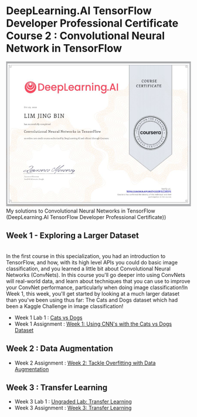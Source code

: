 # DeepLearning.AI TensorFlow Developer Professional Certificate Course 2 : Convolutional Neural Network in TensorFlow
![](https://github.com/Lim-Calculus/Convolutional-Neural-Networks-in-TensorFlow/blob/main/Certificate/Convolutional%20Neural%20Network%20in%20TensorFlow%20Completion%20Certificate%20(Lim%20Jing%20Bin)%20.JPG)
My solutions to Convolutional Neural Networks in TensorFlow (DeepLearning.AI TensorFlow Developer Professional Certificate))
## Week 1 - Exploring a Larger Dataset
<br> In the first course in this specialization, you had an introduction to TensorFlow, and how, with its high level APIs you could do basic image classification, and you learned a little bit about Convolutional Neural Networks (ConvNets). In this course you'll go deeper into using ConvNets will real-world data, and learn about techniques that you can use to improve your ConvNet performance, particularly when doing image classification!In Week 1, this week, you'll get started by looking at a much larger dataset than you've been using thus far: The Cats and Dogs dataset which had been a Kaggle Challenge in image classification! </br>
- Week 1 Lab 1 : [Cats vs Dogs](https://github.com/Lim-Calculus/Convolutional-Neural-Networks-in-TensorFlow/blob/main/Convolutional_Neural_Network_(DeepLearning_AI)_%5BWeek_1_Lab_1%5D.ipynb)
- Week 1 Assignment : [Week 1: Using CNN's with the Cats vs Dogs Dataset](https://github.com/Lim-Calculus/Convolutional-Neural-Networks-in-TensorFlow/blob/main/Convolutional_Neural_Network_in_TensorFlow_%5BWeek1_Assignment_1%5DC2W1_Assignment.ipynb)
## Week 2 : Data Augmentation
- Week 2 Assignment : [Week 2: Tackle Overfitting with Data Augmentation](https://github.com/Lim-Calculus/Convolutional-Neural-Networks-in-TensorFlow/blob/main/Convolutional_Neural_Network_in_TensorFlow_(Week_2_Assignment)_C2W2_Assignment.ipynb)
## Week 3 : Transfer Learning
- Week 3 Lab 1 : [Ungraded Lab: Transfer Learning](https://github.com/Lim-Calculus/Convolutional-Neural-Networks-in-TensorFlow/blob/main/Convolutional_Neural_Network_in_TensorFlow_(Week_3_Lab_1)_W3_Lab_1_transfer_learning.ipynb)
- Week 3 Assignment : [Week 3: Transfer Learning](https://github.com/Lim-Calculus/Convolutional-Neural-Networks-in-TensorFlow/blob/main/Convolutional_Neural_Network_in_TensorFlow_Week_3_Assignment_1_C2W3_Assignment.ipynb)
